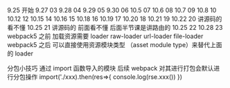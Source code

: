 9.25 开始
9.27 03
9.28 04
9.29 05
9.30 06
10.5 07
10.6 08
10.7 09
10.8 10
10.12 12
10.15 14
10.16 15
10.18 16
10.19 17
10.20 18
10.21 19
10.22 20 讲源码的 看不懂
10.25 21 讲源码的 前面看不懂 后面半节课是讲路由的
10.25 22
10.28 23
webpack5 之前 加载资源需要 loader raw-loader url-loader file-loader
webpack5 之后 可以直接使用资源模块类型 （asset module type）来替代上面的 loader

分包小技巧
通过 import 函数导入的模块 后续 webpack 对其进行打包会默认进行分包操作
import('./xxx).then(res=>{
console.log(rse.xxx())
})

